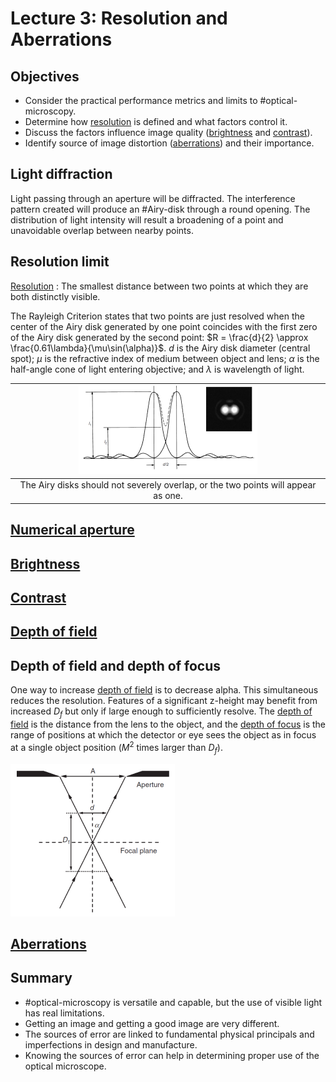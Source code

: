 <!-- 220826 -->
# Lecture 3: Resolution and Aberrations
## Objectives
- Consider the practical performance metrics and limits to #optical-microscopy.
- Determine how [resolution](../engr-743-001-damage-and-fracture/resolution.md) is defined and what factors control it.
- Discuss the factors influence image quality ([brightness](brightness.md) and [contrast](contrast.md)).
- Identify source of image distortion ([aberrations](aberrations.md)) and their importance.

## Light diffraction
Light passing through an aperture will be diffracted.
The interference pattern created will produce an #Airy-disk through a round opening.
The distribution of light intensity will result a broadening of a point and unavoidable overlap between nearby points.

## Resolution limit
[Resolution](../engr-743-001-damage-and-fracture/resolution.md#limits)
: The smallest distance between two points at which they are both distinctly visible.

The Rayleigh Criterion states that two points are just resolved when the center of the Airy disk generated by one point coincides with the first zero of the Airy disk generated by the second point: $R = \frac{d}{2} \approx \frac{0.61\lambda}{\mu\sin(\alpha)}$.
$d$ is the Airy disk diameter (central spot); $\mu$ is the refractive index of medium between object and lens; $\alpha$ is the half-angle cone of light entering objective; and $\lambda$ is wavelength of light.

| ![](../../../attachments/lecture-3-resolution-and-aberrations/resolution_limit_221027_155903_EST.png) |
|:--:|
| The Airy disks should not severely overlap, or the two points will appear as one. |

## [Numerical aperture](numerical-aperture.md)

## [Brightness](brightness.md)

## [Contrast](contrast.md)

## [Depth of field](depth-of-field.md)

## Depth of field and depth of focus
One way to increase [depth of field](depth-of-field.md) is to decrease alpha.
This simultaneous reduces the resolution.
Features of a significant z-height may benefit from increased $D_{f}$ but only if large enough to sufficiently resolve.
The [depth of field](depth-of-field.md) is the distance from the lens to the object, and the [depth of focus](depth-of-focus.md) is the range of positions at which the detector or eye sees the object as in focus at a single object position ($M^{2}$ times larger than $D_{f}$).

![](../../../attachments/lecture-3-resolution-and-aberrations/depth_of_field_221027_160337_EST.png)

## [Aberrations](aberrations.md)

## Summary
- #optical-microscopy is versatile and capable, but the use of visible light has real limitations.
- Getting an image and getting a good image are very different.
- The sources of error are linked to fundamental physical principals and imperfections in design and manufacture.
- Knowing the sources of error can help in determining proper use of the optical microscope.